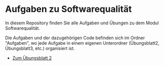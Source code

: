 # Aufgaben zu Softwarequalität

In diesem Repository finden Sie alle Aufgaben und Übungen zu dem Modul Softwarequalität.

Die Aufgaben und der dazugehörigen Code befinden sich im Ordner "Aufgaben", wo jede Aufgabe in einem eigenen Unterordner (Übungsblatt2, Übungsblatt3, etc.) organisiert ist.


- [Zum Übungsblatt 2](./Uebungsblatt2/README.md)




